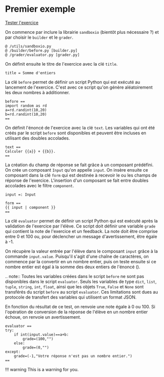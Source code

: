 # Premier exemple

[Tester l'exercice](https://pl.u-pem.fr/filebrowser/option?name=test_pl&path=Yggdrasil/demo/add_int.pl)

On commence par inclure la librairie `sandboxio` (bientôt plus nécessaire ?) et par choisir le `builder` et le `grader`.

~~~
@ /utils/sandboxio.py
@ /builder/before.py [builder.py]
@ /grader/evaluator.py [grader.py]
~~~

On définit ensuite le titre de l'exercice avec la clé `title`.
~~~
title = Somme d'entiers
~~~

La clé `before` permet de définir un script Python qui est exécuté au lancement de l'exercice. C'est avec ce script qu'on génère aléatoirement les deux nombres à additionner.

~~~
before ==
import random as rd
a=rd.randint(10,20)
b=rd.randint(10,20)
==
~~~

On définit l'énoncé de l'exercice avec la clé `text`. Les variables qui ont été créés par le script `before` sont disponibles et peuvent être incluses en utilisant des doubles accolades.

~~~
text ==
Calculer {{a}} + {{b}}.
==
~~~

La création du champ de réponse se fait grâce à un composant prédéfini. On crée un composant `Input` qu'on appelle `input`. On insère ensuite ce composant dans la clé `form` qui est destinée à recevoir le ou les champs de réponse de l'exercice. L'insertion d'un composant se fait entre doubles accolades avec le filtre `component`. 

~~~
input =: Input

form ==
{{ input | component }}
==
~~~

La clé `evaluator` permet de définir un script Python qui est exécuté après la validation de l'exercice par l'élève. Ce script doit définir une variable `grade` qui contient la note de l'exercice et un feedback. La note doit être comprise entre 0 et 100 ou, pour déclencher un message d'avertissement, être égale à -1. 

On récupère la valeur entrée par l'élève dans le composant `input` grâce à la commande `input.value`. Puisqu'il s'agit d'une chaîne de caractères, on commence par la convertir en un nombre entier, puis on teste ensuite si ce nombre entier est égal à la somme des deux entiers de l'énoncé (). 


.. note::
    Toutes les variables créées dans le script `before` ne sont pas disponibles dans le script `evaluator`. Seuls les variables         de type `dict`, `list`, `tuple`, `string`, `int`, `float`, ainsi que les objets `True`, `False` et `None` sont transférés du script `before` au script `evaluator`. Ces limitations sont dues au protocole de transfert des variables qui utilisent un format JSON.


En fonction du résultat de ce test, on renvoie une note égale à 0 ou 100. Si l'opération de conversion de la réponse de l'élève en un nombre entier échoue, on renvoie un avertissement.

~~~
evaluator ==
try:
    if int(input.value)==a+b:
        grade=(100,"")
    else:
        grade=(0,"")
except:
    grade=(-1,"Votre réponse n'est pas un nombre entier.")
==
~~~

!!! warning
This is a warning for you.
